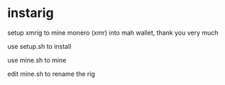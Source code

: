 # instarig

setup xmrig to mine monero (xmr) into mah wallet, thank you very much

use setup.sh to install

use mine.sh to mine

edit mine.sh to rename the rig